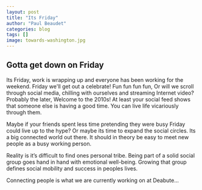 ```yaml
---
layout: post
title: "Its Friday"
author: "Paul Beaudet"
categories: blog
tags: []
image: towards-washington.jpg
---
```


## Gotta get down on Friday

Its Friday, work is wrapping up and everyone has been working for the weekend. Friday we'll get out a celebrate! Fun fun fun fun, Or will we scroll through social media, chilling with ourselves and streaming Internet video? Probably the later, Welcome to the 2010s! At least your social feed shows that someone else is having a good time. You can live life vicariously through them.

Maybe if your friends spent less time pretending they were busy Friday could live up to the hype? Or maybe its time to expand the social circles. Its a big connected world out there. It should in theory be easy to meet new people as a busy working person.

Reality is it’s difficult to find ones personal tribe. Being part of a solid social group goes hand in hand with emotional well-being. Growing that group defines social mobility and success in peoples lives.

Connecting people is what we are currently working on at Deabute...
